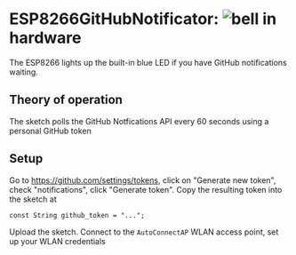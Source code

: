 # ESP8266GitHubNotificator: ![bell](https://user-images.githubusercontent.com/2480569/38178171-8423b9c8-35fc-11e8-94ad-3329e2fa6dd5.png) in hardware

The ESP8266 lights up the built-in blue LED if you have GitHub notifications waiting.

## Theory of operation

The sketch polls the GitHub Notfications API every 60 seconds using a personal GitHub token

## Setup

Go to https://github.com/settings/tokens, click on "Generate new token", check "notifications", click "Generate token". Copy the resulting token into the sketch at

```
const String github_token = "...";
```

Upload the sketch. Connect to the `AutoConnectAP` WLAN access point, set up your WLAN credentials
